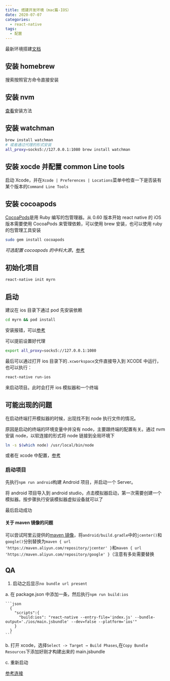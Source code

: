 ```yaml
---
title: 搭建开发环境（mac篇-IOS）
date: 2020-07-07
categories:
  - react-native
tags:
  - 配置
---
```


最新环境搭建[文档](https://www.react-native.cn/docs/environment-setup)

## 安装 homebrew

搜索按照官方命令直接安装

## 安装 nvm

[查看](/code/node/nvm.html)安装方法

## 安装 watchman

```bash
brew install watchman
# 或者通过代理的形式安装
all_proxy=socks5://127.0.0.1:1080 brew install watchman
```

## 安装 xocde 并配置 common Line tools

启动 Xcode，并在`Xcode | Preferences | Locations`菜单中检查一下是否装有某个版本的`Command Line Tools`

## 安装 cocoapods

[CocoaPods](https://cocoapods.org/)是用 Ruby 编写的包管理器。从 0.60 版本开始 react native 的 iOS 版本需要使用 CocoaPods 来管理依赖，可以使用 brew 安装，也可以使用 ruby 的包管理工具安装

```bash
sudo gem install cocoapods
```

_可选配置 cocoapods 的中科大源_，[参考](https://mirrors.tuna.tsinghua.edu.cn/help/CocoaPods/)

## 初始化项目

```bash
react-native init myrn
```

## 启动

建议在 ios 目录下通过 pod 先安装依赖

```bash
cd myrn && pod install
```

安装报错，可以[参考](https://www.jianshu.com/p/7b21254cbd77)

可以提前设置好代理

```bash
export all_proxy=socks5://127.0.0.1:1080
```

最后可以通过打开 ios 目录下的`.xcworkspace`文件直接导入到 XCODE 中运行，也可以执行：

```bash
react-native run-ios
```

来启动项目。此时会打开 ios 模拟器和一个终端

## 可能出现的问题

在启动终端打开模拟器的时候，出现找不到 node 执行文件的情况。

原因是启动的终端的环境变量中并没有 node，主要跟终端的配置有关。通过 nvm 安装 node，以软连接的形式将 node 链接到全局环境下

```bash
ln -s $(which node) /usr/local/bin/node
```

或者在 xcode 中配置，[参考](https://www.jianshu.com/p/4501ed597aba)

### 启动项目

先执行`npm run android`构建 Android 项目，并启动一个 Server。

将 android 项目导入到 android studio，点击模拟器启动，第一次需要创建一个模拟器。按步骤执行安装模拟器虚拟设备就可以了

最后启动成功

#### 关于 maven 镜像的问题

可以尝试阿里云提供的[maven 镜像](https://help.aliyun.com/document_detail/102512.html?spm=a2c40.aliyun_maven_repo.0.0.361865e90r2x4b)，将`android/build.gradle`中的`jcenter()`和`google()`分别替换为`maven { url 'https://maven.aliyun.com/repository/jcenter' }`和`maven { url 'https://maven.aliyun.com/repository/google' }`（注意有多处需要替换

## QA

1. 启动之后显示`no bundle url present`

a. 在 package.json 中添加一条，然后执行`npm run build:ios`

    ```json
      {
        "scripts":{
          "build:ios": "react-native --entry-file='index.js' --bundle-output='./ios/main.jsbundle' --dev=false --platform='ios'"
        }
      }
    ```

b. 打开 xcode，选择`Select -> Target → Build Phases`,在`Copy Bundle Resources`下添加好刚才构建出来的 main.jsbundle

c. 重新启动

[参考连接](https://onexlab-io.medium.com/no-bundle-url-present-fixed-ca2688a80f66)
